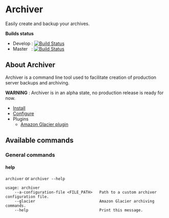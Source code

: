# Archiver

Easily create and backup your archives.

**Builds status**
 * Develop : [![Build Status](https://secure.travis-ci.org/gomoob/archiver.png?branch=develop)](http://travis-ci.org/gomoob/archiver)
 * Master &nbsp; : [![Build Status](https://secure.travis-ci.org/gomoob/archiver.png?branch=master)](http://travis-ci.org/gomoob/archiver)

## About Archiver

Archiver is a command line tool used to facilitate creation of production server backups and archiving. 

**WARNING** : Archiver is in an alpha state, no production release is ready for now. 

* [Install](docs/install.md "Install")
* [Configure](docs/configure.md "Configure")
* Plugins 
  * [Amazon Glacier plugin](docs/plugins-glacier.md "Amazon Glacier Plugin")

## Available commands

### General commands

#### help

`archiver` or `archiver --help`

```
usage: archiver
    --a-configuration-file <FILE_PATH>   Path to a custom archiver configuration file.
    --glacier                            Amazon Glacier archiving commands.
    --help                               Print this message.
```

